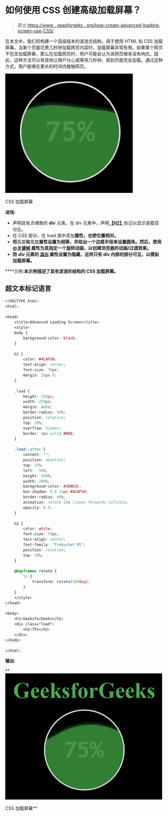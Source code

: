 # 如何使用 CSS 创建高级加载屏幕？

> 原文:[https://www . geesforgeks . org/how-create-advanced-loading-screen-use-CSS/](https://www.geeksforgeeks.org/how-to-create-advanced-loading-screen-using-css/)

在本文中，我们将构建一个高级版本的波浪式结构，用于使用 HTML 和 CSS 加载屏幕。当某个页面花费几秒钟加载网页内容时，加载屏幕非常有用。如果某个网页不包含加载屏幕，那么在加载网页时，用户可能会认为该网页根本没有响应。因此，这种方法可以有效地让用户分心或等待几秒钟，直到页面完全加载。通过这种方式，用户能够在更长的时间内接触网页。

![](img/fa2706d2af05316895decea3f70d1363.png)

CSS 加载屏幕

**进场:**

*   声明具有*负载*类的 **div** 元素。在 div 元素中，声明[**【H2】**](https://www.geeksforgeeks.org/how-to-define-an-html-heading-in-html5/)标记以显示装载百分比。
*   在 CSS 部分，在 load 类中添加[](https://www.geeksforgeeks.org/css-border-radius-property/)**属性，也使位置相对。**
*   **将**高度**和**宽度**属性设置为相等，并给出一个边框半径来设置圆角。然后，使用[**@关键帧**](https://www.geeksforgeeks.org/css-animation-and-keyframes-property/) 属性为其指定一个旋转动画，以创建浏览器的动画/过渡效果。**
*   **将 *div* 元素的 [**溢出**](https://www.geeksforgeeks.org/css-overflow/) 属性设置为隐藏，这样只有 div 内部的部分可见，以模拟加载屏幕。**

****示例:**本示例描述了具有波浪形结构的 CSS 加载屏幕。**

## **超文本标记语言**

```css
<!DOCTYPE html>
<html>

<head>
    <title>Advanced Loading Screen</title>
    <style>
    body {
        background-color: black;
    }

    h1 {
        color: #4CAF50;
        text-align: center;
        font-size: 70px;
        margin: 20px 0;
    }

    .load {
        height: 250px;
        width: 250px;
        margin: auto;
        border-radius: 50%;
        position: relative;
        top: 20%;
        overflow: hidden;
        border: 4px solid #DDD;
    }

    .load::after {
        content: "";
        position: absolute;
        top: 25%;
        left: -50%;
        height: 200%;
        width: 200%;
        background-color: #388E3C;
        box-shadow: 0 0 15px #4CAF50;
        border-radius: 40%;
        animation: rotate 10s linear forwards infinite;
        opacity: 0.9;
    }

    h2 {
        color: white;
        font-size: 70px;
        text-align: center;
        font-family: "Trebuchet MS";
        position: relative;
        top: 10%;
    }

    @keyframes rotate {
        to {
            transform: rotate(360deg);
        }
    }
    </style>
</head>

<body>
    <h1>GeeksforGeeks</h1>
    <div class="load">
        <h2>75%</h2>
    </div>
</body>

</html>
```

****输出:****

**![](img/3857619b7c1cc6a7f4ac78994a8d1400.png)

CSS 加载屏幕**